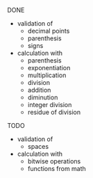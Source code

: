 DONE
 * validation of
   + decimal points
   + parenthesis
   + signs
 * calculation with
   + parenthesis
   + exponentiation
   + multiplication
   + division
   + addition
   + diminution
   + integer division
   + residue of division

TODO
 * validation of
   - spaces
 * calculation with
   - bitwise operations
   - functions from math
